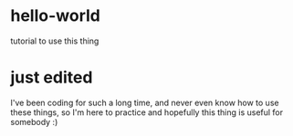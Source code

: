# hello-world
tutorial to use this thing

# just edited
I've been coding for such a long time, and never even know how to use these things,
so I'm here to practice and hopefully this thing is useful for somebody
:)
